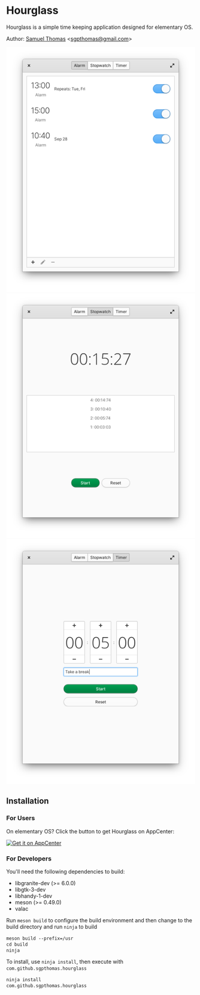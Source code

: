 # Hourglass
Hourglass is a simple time keeping application designed for elementary OS.

Author: [Samuel Thomas](https://github.com/sgpthomas) \<sgpthomas@gmail.com\>

![](data/screenshots/alarm.png)
![](data/screenshots/stopwatch.png)
![](data/screenshots/timer.png)

## Installation
### For Users
On elementary OS? Click the button to get Hourglass on AppCenter:

[![Get it on AppCenter](https://appcenter.elementary.io/badge.svg)](https://appcenter.elementary.io/com.github.sgpthomas.hourglass)

### For Developers
You'll need the following dependencies to build:
* libgranite-dev (>= 6.0.0)
* libgtk-3-dev
* libhandy-1-dev
* meson (>= 0.49.0)
* valac

Run `meson build` to configure the build environment and then change to the build directory and run `ninja` to build

    meson build --prefix=/usr 
    cd build
    ninja

To install, use `ninja install`, then execute with `com.github.sgpthomas.hourglass`

    ninja install
    com.github.sgpthomas.hourglass
